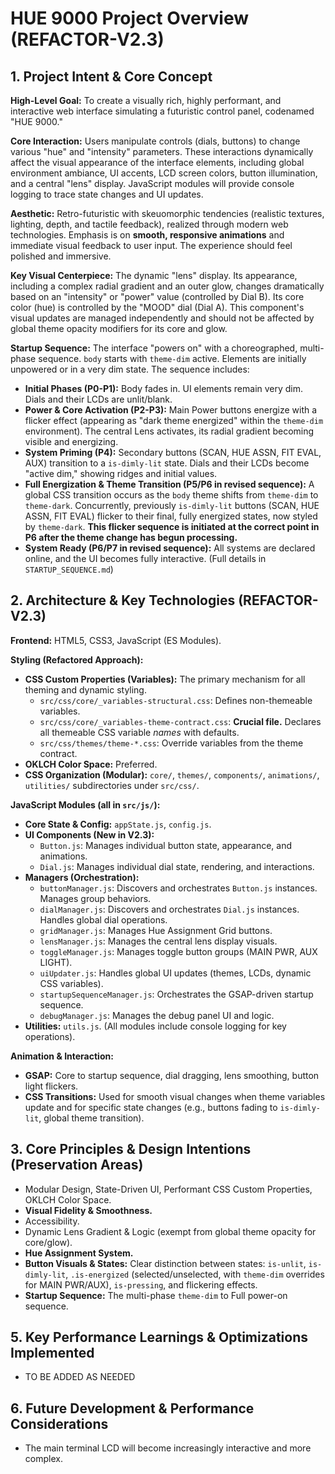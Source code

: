 # HUE 9000 Project Overview (REFACTOR-V2.3)

## 1. Project Intent & Core Concept

**High-Level Goal:** To create a visually rich, highly performant, and interactive web interface simulating a futuristic control panel, codenamed "HUE 9000."

**Core Interaction:** Users manipulate controls (dials, buttons) to change various "hue" and "intensity" parameters. These interactions dynamically affect the visual appearance of the interface elements, including global environment ambiance, UI accents, LCD screen colors, button illumination, and a central "lens" display. JavaScript modules will provide console logging to trace state changes and UI updates.

**Aesthetic:** Retro-futuristic with skeuomorphic tendencies (realistic textures, lighting, depth, and tactile feedback), realized through modern web technologies. Emphasis is on **smooth, responsive animations** and immediate visual feedback to user input. The experience should feel polished and immersive.

**Key Visual Centerpiece:** The dynamic "lens" display. Its appearance, including a complex radial gradient and an outer glow, changes dramatically based on an "intensity" or "power" value (controlled by Dial B). Its core color (hue) is controlled by the "MOOD" dial (Dial A). This component's visual updates are managed independently and should not be affected by global theme opacity modifiers for its core and glow.

**Startup Sequence:**
The interface "powers on" with a choreographed, multi-phase sequence. `body` starts with `theme-dim` active. Elements are initially unpowered or in a very dim state. The sequence includes:
*   **Initial Phases (P0-P1):** Body fades in. UI elements remain very dim. Dials and their LCDs are unlit/blank.
*   **Power & Core Activation (P2-P3):** Main Power buttons energize with a flicker effect (appearing as "dark theme energized" within the `theme-dim` environment). The central Lens activates, its radial gradient becoming visible and energizing.
*   **System Priming (P4):** Secondary buttons (SCAN, HUE ASSN, FIT EVAL, AUX) transition to a `is-dimly-lit` state. Dials and their LCDs become "active dim," showing ridges and initial values.
*   **Full Energization & Theme Transition (P5/P6 in revised sequence):** A global CSS transition occurs as the `body` theme shifts from `theme-dim` to `theme-dark`. Concurrently, previously `is-dimly-lit` buttons (SCAN, HUE ASSN, FIT EVAL) flicker to their final, fully energized states, now styled by `theme-dark`. **This flicker sequence is initiated at the correct point in P6 after the theme change has begun processing.**
*   **System Ready (P6/P7 in revised sequence):** All systems are declared online, and the UI becomes fully interactive.
(Full details in `STARTUP_SEQUENCE.md`)

## 2. Architecture & Key Technologies (REFACTOR-V2.3)

**Frontend:** HTML5, CSS3, JavaScript (ES Modules).

**Styling (Refactored Approach):**
*   **CSS Custom Properties (Variables):** The primary mechanism for all theming and dynamic styling.
    *   `src/css/core/_variables-structural.css`: Defines non-themeable variables.
    *   `src/css/core/_variables-theme-contract.css`: **Crucial file.** Declares all themeable CSS variable *names* with defaults.
    *   `src/css/themes/theme-*.css`: Override variables from the theme contract.
*   **OKLCH Color Space:** Preferred.
*   **CSS Organization (Modular):** `core/`, `themes/`, `components/`, `animations/`, `utilities/` subdirectories under `src/css/`.

**JavaScript Modules (all in `src/js/`):**
*   **Core State & Config:** `appState.js`, `config.js`.
*   **UI Components (New in V2.3):**
    *   `Button.js`: Manages individual button state, appearance, and animations.
    *   `Dial.js`: Manages individual dial state, rendering, and interactions.
*   **Managers (Orchestration):**
    *   `buttonManager.js`: Discovers and orchestrates `Button.js` instances. Manages group behaviors.
    *   `dialManager.js`: Discovers and orchestrates `Dial.js` instances. Handles global dial operations.
    *   `gridManager.js`: Manages Hue Assignment Grid buttons.
    *   `lensManager.js`: Manages the central lens display visuals.
    *   `toggleManager.js`: Manages toggle button groups (MAIN PWR, AUX LIGHT).
    *   `uiUpdater.js`: Handles global UI updates (themes, LCDs, dynamic CSS variables).
    *   `startupSequenceManager.js`: Orchestrates the GSAP-driven startup sequence.
    *   `debugManager.js`: Manages the debug panel UI and logic.
*   **Utilities:** `utils.js`.
(All modules include console logging for key operations).

**Animation & Interaction:**
*   **GSAP:** Core to startup sequence, dial dragging, lens smoothing, button light flickers.
*   **CSS Transitions:** Used for smooth visual changes when theme variables update and for specific state changes (e.g., buttons fading to `is-dimly-lit`, global theme transition).

## 3. Core Principles & Design Intentions (Preservation Areas)

*   Modular Design, State-Driven UI, Performant CSS Custom Properties, OKLCH Color Space.
*   **Visual Fidelity & Smoothness.**
*   Accessibility.
*   Dynamic Lens Gradient & Logic (exempt from global theme opacity for core/glow).
*   **Hue Assignment System.**
*   **Button Visuals & States:** Clear distinction between states: `is-unlit`, `is-dimly-lit`, `.is-energized` (selected/unselected, with `theme-dim` overrides for MAIN PWR/AUX), `is-pressing`, and flickering effects.
*   **Startup Sequence:** The multi-phase `theme-dim` to Full power-on sequence.


## 5. Key Performance Learnings & Optimizations Implemented

*   TO BE ADDED AS NEEDED


## 6. Future Development & Performance Considerations

*   The main terminal LCD will become increasingly interactive and more complex.